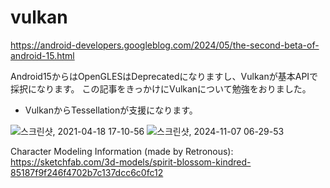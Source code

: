 # vulkan

https://android-developers.googleblog.com/2024/05/the-second-beta-of-android-15.html

Android15からはOpenGLESはDeprecatedになりますし、Vulkanが基本APIで採択になります。
この記事をきっかけにVulkanについて勉強をおりました。

+ VulkanからTessellationが支援になります。

![스크린샷, 2021-04-18 17-10-56](https://github.com/user-attachments/assets/9fbb4519-1db8-4c30-bf9c-30a3d62f9523)
![스크린샷, 2024-11-07 06-29-53](https://github.com/user-attachments/assets/478d431a-7a48-414d-b9c5-ed87f4c0e031)

Character Modeling Information (made by Retronous): 
https://sketchfab.com/3d-models/spirit-blossom-kindred-85187f9f246f4702b7c137dcc6c0fc12
